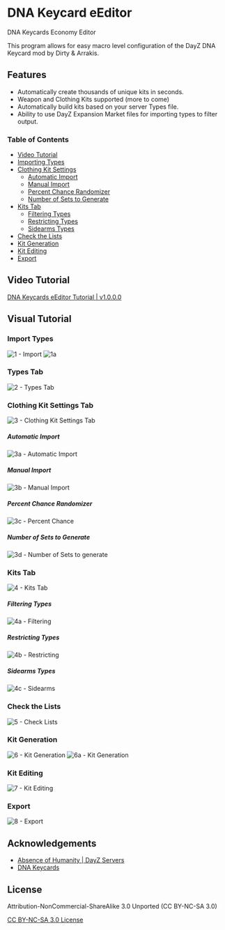 
# DNA Keycard eEditor

DNA Keycards Economy Editor

This program allows for easy macro level configuration of the DayZ DNA Keycard mod by Dirty & Arrakis.



## Features

- Automatically create thousands of unique kits in seconds.
- Weapon and Clothing Kits supported (more to come)
- Automatically build kits based on your server Types file.
- Ability to use DayZ Expansion Market files for importing types to filter output.

### Table of Contents
- [Video Tutorial](#video-tutorial)
- [Importing Types](#import-types)
- [Clothing Kit Settings](#clothing-kit-settings-tab)
    - [Automatic Import](#automatic-import)
    - [Manual Import](#manual-import)
    - [Percent Chance Randomizer](#percent-chance-randomizer)
    - [Number of Sets to Generate](#number-of-sets-to-generate)
- [Kits Tab](#kits-tab)
    - [Filtering Types](#filtering-types)
    - [Restricting Types](#restricting-types)
    - [Sidearms Types](#sidearms-types)
- [Check the Lists](#check-the-lists)
- [Kit Generation](#kit-generation)
- [Kit Editing](#kit-editing)
- [Export](#export)
## Video Tutorial

[DNA Keycards eEditor Tutorial | v1.0.0.0](https://youtu.be/d1PAQ7JYUn8)


## Visual Tutorial

### Import Types
![1 - Import](https://github.com/Gh0st352/DNA-Keycards-eEditor/assets/95618468/0ddc820b-5434-4e88-abca-0ecc898495a3)
![1a](https://github.com/Gh0st352/DNA-Keycards-eEditor/assets/95618468/629000f2-d22a-4c87-8826-431c5948e00d)

### Types Tab
![2 - Types Tab](https://github.com/Gh0st352/DNA-Keycards-eEditor/assets/95618468/3ec5184a-d4a4-4263-9c27-8517a7d70e7d)

### Clothing Kit Settings Tab
![3 - Clothing Kit Settings Tab](https://github.com/Gh0st352/DNA-Keycards-eEditor/assets/95618468/e2daa8a8-0303-4100-a165-a82f42668f6d)

##### Automatic Import
![3a - Automatic Import](https://github.com/Gh0st352/DNA-Keycards-eEditor/assets/95618468/e598dcc7-fe81-47c6-856f-7e3c9933ec35)

##### Manual Import
![3b - Manual Import](https://github.com/Gh0st352/DNA-Keycards-eEditor/assets/95618468/a54e71aa-4a29-417f-9b96-592d824259b7)

##### Percent Chance Randomizer
![3c - Percent Chance](https://github.com/Gh0st352/DNA-Keycards-eEditor/assets/95618468/79307261-ac08-4312-b56d-45270a6a4d3a)

##### Number of Sets to Generate
![3d - Number of Sets to generate](https://github.com/Gh0st352/DNA-Keycards-eEditor/assets/95618468/19fa25cb-fc97-4a8a-8052-843c1fa08eb3)

### Kits Tab
![4 - Kits Tab](https://github.com/Gh0st352/DNA-Keycards-eEditor/assets/95618468/608ff46e-bc0a-404b-90f3-7eb1a2da3343)

##### Filtering Types
![4a - Filtering](https://github.com/Gh0st352/DNA-Keycards-eEditor/assets/95618468/b354025d-ab4e-4887-9810-f640017c1b32)

##### Restricting Types
![4b - Restricting](https://github.com/Gh0st352/DNA-Keycards-eEditor/assets/95618468/13896e11-6f2e-46d0-afb0-c74c8d425e23)

##### Sidearms Types

![4c - Sidearms](https://github.com/Gh0st352/DNA-Keycards-eEditor/assets/95618468/b00654a8-c29c-4e94-97c5-140d305899d2)

### Check the Lists
![5 - Check Lists](https://github.com/Gh0st352/DNA-Keycards-eEditor/assets/95618468/02426f22-c108-44c6-bb1c-b5598d54ace3)

### Kit Generation
![6 - Kit Generation](https://github.com/Gh0st352/DNA-Keycards-eEditor/assets/95618468/12ed7889-1600-426f-9cb1-ab35e2fc67dc)
![6a - Kit Generation](https://github.com/Gh0st352/DNA-Keycards-eEditor/assets/95618468/d2f0151a-8f42-4b8a-9339-784da1b71b93)

### Kit Editing
![7 - Kit Editing](https://github.com/Gh0st352/DNA-Keycards-eEditor/assets/95618468/bd71bf37-2645-47a6-908f-3022c2bf6f6b)

### Export
![8 - Export](https://github.com/Gh0st352/DNA-Keycards-eEditor/assets/95618468/141d7f68-5fbf-4010-b1bc-daf3665f9694)

## Acknowledgements

 - [Absence of Humanity | DayZ Servers](https://www.discord.gg/9twJTux)
 - [DNA Keycards](https://steamcommunity.com/workshop/filedetails/?id=2714183642)


## License

Attribution-NonCommercial-ShareAlike 3.0 Unported (CC BY-NC-SA 3.0) 

[CC BY-NC-SA 3.0 License](https://creativecommons.org/licenses/by-nc-sa/3.0/)
